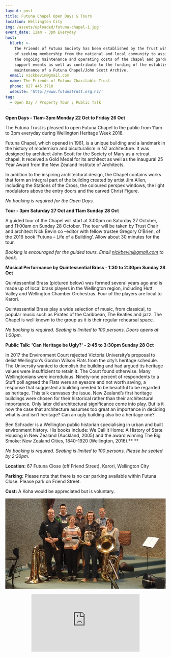 ```yaml
---
layout: post
title: Futuna Chapel Open Days & Tours
location: Wellington City
img: /assets/uploaded/futuna-chapel-1.jpg
event_date: 11am - 3pm Everyday
host:
  blurb: >-
    The Friends of Futuna Society has been established by the Trust with the aim
    of seeking membership from the national and local community to assist with
    the ongoing maintenance and operating costs of the chapel and gardens,
    support events as well as contribute to the funding of the establishment and
    maintenance of a Futuna Chapel/John Scott Archive.
  email: nickbevin@gmail.com
  name: The Friends of Futuna Charitable Trust
  phone: 027 445 3710
  website: 'http://www.futunatrust.org.nz/'
tag:
  - Open Day / Property Tour ; Public Talk
---
```

**Open Days - 11am-3pm Monday 22 Oct to Friday 26 Oct**

The Futuna Trust is pleased to open Futuna Chapel to the public from 11am to 3pm everyday during Wellington Heritage Week 2018. 

Futuna Chapel, which opened in 1961, is a unique building and a landmark in the history of modernism and biculturalism in NZ architecture. It was designed by architect John Scott for the Society of Mary as a retreat chapel. It received a Gold Medal for its architect as well as the inaugural 25 Year Award from the New Zealand Institute of Architects.

In addition to the inspiring architectural design, the Chapel contains works that form an integral part of the building created by artist Jim Allen, including the Stations of the Cross, the coloured perspex windows, the light modulators above the entry doors and the carved Christ Figure.

_No booking is required for the Open Days._

**Tour - 3pm Saturday 27 Oct and 11am Sunday 28 Oct**

A guided tour of the Chapel will start at 3:00pm on Saturday 27 October, and 11:00am on Sunday 28 October. The tour will be taken by Trust Chair and architect Nick Bevin co –editor with fellow trustee Gregory O’Brien, of the 2016 book ‘Futuna – Life of a Building’. Allow about 30 minutes for the tour.

_Booking is encouraged for the guided tours. Email nickbevin@gmail.com to book._

**Musical Performance by Quintessential Brass - 1:30 to 2:30pm Sunday 28 Oct**

Quintessential Brass (pictured below) was formed several years ago and is made up of local brass players in the Wellington region, including Hutt Valley and Wellington Chamber Orchestras. Four of the players are local to Karori.

Quintessential Brass play a wide selection of music, from classical, to popular music such as Pirates of the Caribbean, The Beatles and jazz. The Chapel is well known to the group as it is their regular rehearsal space.

_No booking is required. Seating is limited to 100 persons. Doors opens at 1:00pm._

**Public Talk: 'Can Heritage be Ugly?' - 2:45 to 3:30pm Sunday 28 Oct**

In 2017 the Environment Court rejected Victoria University’s proposal to delist Wellington’s Gordon Wilson Flats from the city’s heritage schedule. The University wanted to demolish the building and had argued its heritage values were insufficient to retain it. The Court found otherwise. Many Wellingtonians were incredulous. Ninety-one percent of respondents to a Stuff poll agreed the Flats were an eyesore and not worth saving, a response that suggested a building needed to be beautiful to be regarded as heritage. This talk canvases the issue. New Zealand’s first heritage buildings were chosen for their historical rather than their architectural importance. Only later did architectural significance come into play. But is it now the case that architecture assumes too great an importance in deciding what is and isn’t heritage? Can an ugly building also be a heritage one?

Ben Schrader is a Wellington public historian specialising in urban and built environment history. His books include: We Call it Home: A History of State Housing in New Zealand (Auckland, 2005) and the award winning The Big Smoke: New Zealand Cities, 1840-1920 (Wellington, 2016).**
**

_No booking is required. Seating is limited to 100 persons. Please be seated by 2:30pm._

**Location:** 67 Futuna Close (off Friend Street), Karori, Wellington City

**Parking:** Please note that there is no car parking available within Futuna Close.  Please park on Friend Street.

**Cost:** A Koha would be appreciated but is voluntary.

![null](/assets/uploaded/futuna1.jpg)

<center><iframe src="https://www.facebook.com/plugins/page.php?href=https%3A%2F%2Fwww.facebook.com%2FFutunaChapel%2F&tabs=header&width=340&height=180&small_header=false&adapt_container_width=true&hide_cover=false&show_facepile=true&appId" width="340" height="180" style="border:none;overflow:hidden" scrolling="no" frameborder="0" allowTransparency="true" allow="encrypted-media"></iframe></center>
